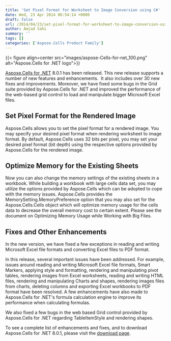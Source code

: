 ```yaml
---
title: 'Set Pixel Format for Worksheet to Image Conversion using C#'
date: Wed, 23 Apr 2014 08:54:14 +0000
draft: false
url: /2014/04/23/set-pixel-format-for-worksheet-to-image-conversion-using-csharp/
author: Amjad Sahi
summary: ''
tags: []
categories: ['Aspose.Cells Product Family']
---
```




{{< figure align=center src="images/aspose-Cells-for-net_100.png" alt="Aspose.Cells for .NET logo">}}


[Aspose.Cells for .NET][1] 8.0.1 has been released. This new release supports a number of new features and enhancements.  It also includes over 30 new fixes and improvements. Moreover, we have fixed some bugs in the Grid suite provided by Aspose.Cells for .NET and improved the performance of the web-based grid control to load and manipulate bigger Microsoft Excel files.

## Set Pixel Format for the Rendered Image

Aspose.Cells allows you to set the pixel format for a rendered image. You may specify your desired pixel format when rendering worksheet to image format. By default, Aspose.Cells uses 32 bits per pixel, you may set your desired pixel format (bit depth) using the respective options provided by Aspose.Cells for the rendered image.

## Optimize Memory for the Existing Sheets

Now you can also change the memory settings of the existing sheets in a workbook. While building a workbook with large cells data set, you may utilize the options provided by Aspose.Cells which can be adopted to cope with the memory issues. Aspose.Cells provides the MemorySetting.MemoryPreference option that you may also set for the Aspose.Cells.Cells object which will optimize memory usage for the cells data to decrease the overall memory cost to certain extent. Please see the document on Optimizing Memory Usage while Working with Big Files.

## Fixes and Other Enhancements

In the new version, we have fixed a few exceptions in reading and writing Microsoft Excel file formats and converting Excel files to PDF format.

In this release, several important issues have been addressed. For example, issues around reading and writing Microsoft Excel file formats, Smart Markers, applying style and formatting, rendering and manipulating pivot tables, rendering images from Excel worksheets, reading and writing HTML files, rendering and manipulating Charts and shapes, rendering images files from charts, deleting columns and exporting Excel workbooks to PDF format have been resolved. A few enhancements have also made to Aspose.Cells for .NET's formula calculation engine to improve its performance when calculating formulas.

We also fixed a few bugs in the web based Grid control provided by Aspose.Cells for .NET regarding TableItemStyle and rendering shapes.

To see a complete list of enhancements and fixes, and to download Aspose.Cells for .NET 8.0.1, please visit the [download page][2].




[1]: https://products.aspose.com/cells/net
[2]: https://downloads.aspose.com/cells/net




